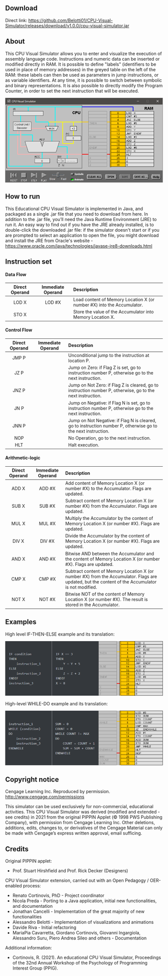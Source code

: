 ## Download
Direct link: https://github.com/Belotti01/CPU-Visual-Simulator/releases/download/v1.0.0/cpu-visual-simulator.jar

## About

This CPU Visual Simulator allows you to enter and visualize the execution of assembly language code.
Instructions and numeric data can be inserted or modified directly in RAM. It is possible to define "labels"
(identifiers to be used in place of memory addresses) in the greyed table on the left of the RAM: these labels
can then be used as parameters in jump instructions, or as variable identifiers. At any time, it is possible to
switch between symbolic and binary representations. It is also possible to directly modify the Program Counter,
in order to set the next instruction that will be executed.

![Screenshot](images/screenshot.png?raw=true)

## How to run

This Educational CPU Visual Simulator is implemented in Java, and packaged as a single .jar file that you need to download from here.
In addition to the .jar file, you’ll need the Java Runtime Environment (JRE) to run it. An easy way to find out if you have the JRE already installed, is to double-click the downloaded .jar file:
if the simulator doesn't start or if you are prompted to select an application to open the file, you might download and install the JRE from Oracle's website - https://www.oracle.com/java/technologies/javase-jre8-downloads.html


## Instruction set

#### Data Flow

| Direct Operand | Immediate Operand | Description |
|:--------------:|:-----------------:|:------------|
| LOD X          | LOD #X            | Load content of Memory Location X (or number #X) into the Accumulator. |
| STO X          |                   | Store the value of the Accumulator into Memory Location X. |

#### Control Flow

| Direct Operand | Immediate Operand | Description |
|:--------------:|:-----------------:|:------------|
| JMP P          |                   | Unconditional jump to the instruction at location P. |
| JZ P           |                   | Jump on Zero: if Flag Z is set, go to instruction number P, otherwise go to the next instruction. |
| JNZ P          |                   | Jump on Not Zero: if Flag Z is cleared, go to instruction number P, otherwise, go to the next instruction. |
| JN P           |                   | Jump on Negative: if Flag N is set, go to instruction number P, otherwise go to the next instruction. |
| JNN P          |                   | Jump on Not Negative: if Flag N is cleared, go to instruction number P, otherwise go to the next instruction. |
| NOP            |                   | No Operation, go to the next instruction. |
| HLT            |                   | Halt execution. |

#### Arithmetic-logic

| Direct Operand | Immediate Operand | Description |
|:--------------:|:-----------------:|:------------|
| ADD X          | ADD #X            | Add content of Memory Location X (or number #X) to the Accumulator. Flags are updated. |
| SUB X          | SUB #X            | Subtract content of Memory Location X (or number #X) from the Accumulator. Flags are updated. |
| MUL X          | MUL #X            | Multiply the Accumulator by the content of Memory Location X (or number #X). Flags are updated. |
| DIV X          | DIV #X            | Divide the Accumulator by the content of Memory Location X (or number #X). Flags are updated. |
| AND X          | AND #X            | Bitwise AND between the Accumulator and the content of Memory Location X (or number #X). Flags are updated. |
| CMP X          | CMP #X            | Subtract content of Memory Location X (or number #X) from the Accumulator. Flags are updated, but the content of the Accumulator is not modified. |
| NOT X          | NOT #X            | Bitwise NOT of the content of Memory Location X (or number #X). The result is stored in the Accumulator. |

## Examples

High level IF-THEN-ELSE example and its translation:

![IF-THEN-ELSE](images/if-then-else-example.png?raw=true)

High-level WHILE-DO example and its translation:

![WHILE-DO](images/while-do-example.png?raw=true)

## Copyright notice

Cengage Learning Inc. Reproduced by permission.
http://www.cengage.com/permissions

This simulator can be used exclusively for non-commercial, educational activities.
This CPU Visual Simulator was derived (modified and extended - see credits) in 2021 from the original PIPPIN Applet (© 1998 PWS Publishing Company), with permission from Cengage Learning Inc. Other deletions, additions, edits, changes to, or derivatives of the Cengage Material can only be made with Cengage’s express written approval, email sufficing.

## Credits

Original PIPPIN applet:
* Prof. Stuart Hirshfield and Prof. Rick Decker (Designers)

CPU Visual Simulator extension, carried out with an Open Pedagogy / OER-enabled process:
* Renato Cortinovis, PhD - Project coordinator
* Nicola Preda - Porting to a Java application, initial new functionalities, and documentation
* Jonathan Cancelli - Implementation of the great majority of new functionalities
* Alessandro Belotti - Implementation of visualizations and animations
* Davide Riva - Initial refactoring
* MariaPia Cavarretta, Giordano Cortinovis, Giovanni Ingargiola, Alessandro Suru, Piero Andrea Sileo and others - Documentation

Additional information:

* Cortinovis, R. (2021). An educational CPU Visual Simulator, Proceedings of the 32nd Annual Workshop of the Psychology of Programming Interest Group (PPIG).
